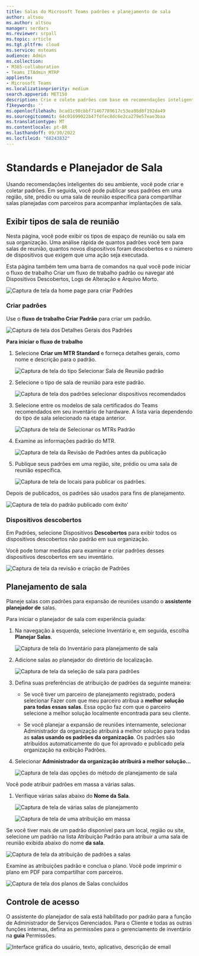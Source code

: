```yaml
---
title: Salas do Microsoft Teams padrões e planejamento de sala
author: altsou
ms.author: altsou
manager: serdars
ms.reviewer: srpall
ms.topic: article
ms.tgt.pltfrm: cloud
ms.service: msteams
audience: Admin
ms.collection:
- M365-collaboration
- Teams_ITAdmin_MTRP
appliesto:
- Microsoft Teams
ms.localizationpriority: medium
search.appverid: MET150
description: Crie e colete padrões com base em recomendações inteligentes do seu ambiente.
f1keywords: ''
ms.openlocfilehash: bcad1c98cbbf71467789617c53ea98d8f192da49
ms.sourcegitcommit: 64c01699022b47fdfec8dc6e2ca279e57eae3baa
ms.translationtype: MT
ms.contentlocale: pt-BR
ms.lasthandoff: 09/30/2022
ms.locfileid: "68243832"
---
```

# <a name="standards-and-room-planner"></a>Standards e Planejador de Sala

Usando recomendações inteligentes do seu ambiente, você pode criar e coletar padrões. Em seguida, você pode publicar seus padrões em uma região, site, prédio ou uma sala de reunião específica para compartilhar salas planejadas com parceiros para acompanhar implantações de sala.

## <a name="view-meeting-room-types"></a>Exibir tipos de sala de reunião

Nesta página, você pode exibir os tipos de espaço de reunião ou sala em sua organização. Uma análise rápida de quantos padrões você tem para salas de reunião, quantos novos dispositivos foram descobertos e o número de dispositivos que exigem que uma ação seja executada.

Esta página também tem uma barra de comandos na qual você pode iniciar  o fluxo de trabalho Criar um fluxo de trabalho padrão ou navegar até Dispositivos Descobertos, Logs de Alteração e Arquivo Morto.

![Captura de tela da home page para criar Padrões](../media/standards-and-room-planner-001.png)
### <a name="create-standards"></a>Criar padrões

Use o **fluxo de trabalho Criar Padrão** para criar um padrão.

![Captura de tela dos Detalhes Gerais dos Padrões](../media/standards-and-room-planner-001.png)

**Para iniciar o fluxo de trabalho**

1. Selecione **Criar um MTR Standard** e forneça detalhes gerais, como nome e descrição para o padrão.

   ![Captura de tela do tipo Selecionar Sala de Reunião padrão](../media/standards-and-room-planner-002.png)

1. Selecione o tipo de sala de reunião para este padrão.

   ![Captura de tela dos padrões selecionar dispositivos recomendados](../media/standards-and-room-planner-003.png)

1. Selecione entre os modelos de sala certificados do Teams recomendados em seu inventário de hardware. A lista varia dependendo do tipo de sala selecionado na etapa anterior.

   ![Captura de tela de Selecionar os MTRs Padrão](../media/standards-and-room-planner-004.png)


1. Examine as informações padrão do MTR.

   ![Captura de tela da Revisão de Padrões antes da publicação](../media/standards-and-room-planner-005.png)

1. Publique seus padrões em uma região, site, prédio ou uma sala de reunião específica.

   ![Captura de tela de locais para publicar os padrões.](../media/standards-and-room-planner-006.png)

Depois de publicados, os padrões são usados para fins de planejamento.

![Captura de tela do padrão publicado com êxito'](../media/standards-and-room-planner-008.png)
### <a name="discovered-devices"></a>Dispositivos descobertos

Em Padrões, selecione Dispositivos **Descobertos** para exibir todos os dispositivos descobertos não padrão em sua organização.


Você pode tomar medidas para examinar e criar padrões desses dispositivos descobertos em seu inventário.

![Captura de tela da revisão e criação de Padrões](../media/standards-and-room-planner-009.png)

## <a name="room-planning"></a>Planejamento de sala

Planeje salas com padrões para expansão de reuniões usando o **assistente planejador de** salas.

Para iniciar o planejador de sala com experiência guiada:

1. Na navegação à esquerda, selecione Inventário e, em seguida, escolha **Planejar Salas**.

   ![Captura de tela do Inventário para planejamento de sala](../media/standards-and-room-planner-010.png)

1. Adicione salas ao planejador do diretório de localização.

   ![Captura de tela da seleção de sala para padrões](../media/standards-and-room-planner-011.png)

1. Defina suas preferências de atribuição de padrões da seguinte maneira:

   - Se você tiver um parceiro de planejamento registrado, poderá selecionar Fazer com que meu parceiro atribua a **melhor solução para todas essas salas**. Essa opção faz com que o parceiro selecione a melhor solução localmente encontrada para seu cliente.

   - Se você planejar a expansão de reuniões internamente, selecionar Administrador da organização atribuirá a melhor solução para todas as **salas usando os padrões da organização**. Os padrões são atribuídos automaticamente do que foi aprovado e publicado pela organização na exibição Padrões.

1. Selecionar **Administrador da organização atribuirá a melhor solução...**

   ![Captura de tela das opções do método de planejamento de sala](../media/standards-and-room-planner-012.png)

Você pode atribuir padrões em massa a várias salas.

1. Verifique várias salas abaixo do **Nome da Sala**.

   ![Captura de tela de várias salas de planejamento](../media/standards-and-room-planner-013.png)

   ![Captura de tela de uma atribuição em massa](../media/standards-and-room-planner-014.png)

Se você tiver mais de um padrão disponível para um local, região ou site, selecione um padrão na lista Atribuição Padrão para atribuir a uma sala de reunião exibida abaixo do nome **da sala**.

![Captura de tela da atribuição de padrões a salas](../media/standards-and-room-planner-015.png)

Examine as atribuições padrão e conclua o plano. Você pode imprimir o plano em PDF para compartilhar com parceiros.

![Captura de tela dos planos de Salas concluídos](../media/standards-and-room-planner-016.png)

## <a name="access-control"></a>Controle de acesso

O assistente do planejador de sala está habilitado por padrão para a função de Administrador de Serviços Gerenciados. Para o Cliente e todas as outras funções internas, defina as permissões para o gerenciamento de inventário na **guia** Permissões.

![Interface gráfica do usuário, texto, aplicativo, descrição de email](../media/standards-and-room-planner-017.png)
